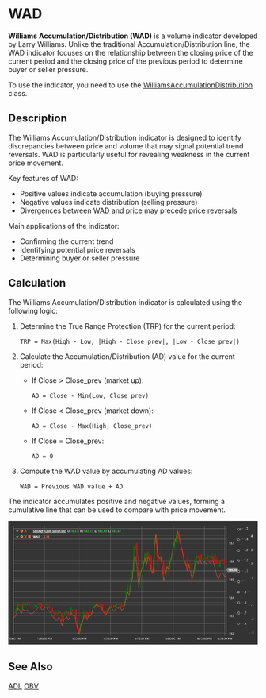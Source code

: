 # WAD

**Williams Accumulation/Distribution (WAD)** is a volume indicator developed by Larry Williams. Unlike the traditional Accumulation/Distribution line, the WAD indicator focuses on the relationship between the closing price of the current period and the closing price of the previous period to determine buyer or seller pressure.

To use the indicator, you need to use the [WilliamsAccumulationDistribution](xref:StockSharp.Algo.Indicators.WilliamsAccumulationDistribution) class.

## Description

The Williams Accumulation/Distribution indicator is designed to identify discrepancies between price and volume that may signal potential trend reversals. WAD is particularly useful for revealing weakness in the current price movement.

Key features of WAD:
- Positive values indicate accumulation (buying pressure)
- Negative values indicate distribution (selling pressure)
- Divergences between WAD and price may precede price reversals

Main applications of the indicator:
- Confirming the current trend
- Identifying potential price reversals
- Determining buyer or seller pressure

## Calculation

The Williams Accumulation/Distribution indicator is calculated using the following logic:

1. Determine the True Range Protection (TRP) for the current period:
   ```
   TRP = Max(High - Low, |High - Close_prev|, |Low - Close_prev|)
   ```

2. Calculate the Accumulation/Distribution (AD) value for the current period:
   - If Close > Close_prev (market up):
      ```
      AD = Close - Min(Low, Close_prev) 
      ```
   - If Close < Close_prev (market down):
      ```
      AD = Close - Max(High, Close_prev)
      ```
   - If Close = Close_prev:
      ```
      AD = 0
      ```

3. Compute the WAD value by accumulating AD values:
   ```
   WAD = Previous WAD value + AD
   ```

The indicator accumulates positive and negative values, forming a cumulative line that can be used to compare with price movement.

![IndicatorWilliamsAccumulationDistribution](../../../../images/indicator_williams_accumulation_distribution.png)

## See Also

[ADL](accumulation_distribution_line.md)
[OBV](on_balance_volume.md)